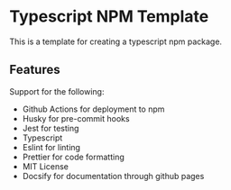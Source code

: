 # Typescript NPM Template

This is a template for creating a typescript npm package.

## Features

Support for the following:

- Github Actions for deployment to npm
- Husky for pre-commit hooks
- Jest for testing
- Typescript
- Eslint for linting
- Prettier for code formatting
- MIT License
- Docsify for documentation through github pages

